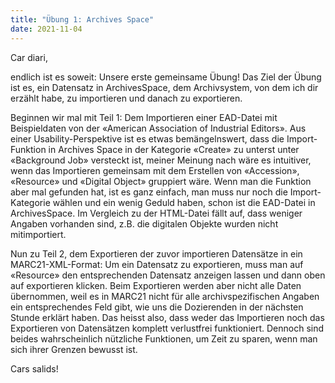 ```yaml
---
title: "Übung 1: Archives Space"
date: 2021-11-04
---
```


Car diari,

endlich ist es soweit: Unsere erste gemeinsame Übung! Das Ziel der Übung ist es, ein Datensatz in ArchivesSpace, dem Archivsystem, von dem ich dir erzählt habe, zu importieren und danach zu exportieren.

Beginnen wir mal mit Teil 1: Dem Importieren einer EAD-Datei mit Beispieldaten von der «American Association of Industrial Editors». Aus einer Usability-Perspektive ist es etwas bemängelnswert, dass die Import-Funktion in Archives Space in der Kategorie «Create» zu unterst unter «Background Job» versteckt ist, meiner Meinung nach wäre es intuitiver, wenn das Importieren gemeinsam mit dem Erstellen von «Accession», «Resource» und «Digital Object» gruppiert wäre. Wenn man die Funktion aber mal gefunden hat, ist es ganz einfach, man muss nur noch die Import-Kategorie wählen und ein wenig Geduld haben, schon ist die EAD-Datei in ArchivesSpace. Im Vergleich zu der HTML-Datei fällt auf, dass weniger Angaben vorhanden sind, z.B. die digitalen Objekte wurden nicht mitimportiert.

Nun zu Teil 2, dem Exportieren der zuvor importieren Datensätze in ein MARC21-XML-Format: Um ein Datensatz zu exportieren, muss man auf «Resource» den entsprechenden Datensatz anzeigen lassen und dann oben auf exportieren klicken. Beim Exportieren werden aber nicht alle Daten übernommen, weil es in MARC21 nicht für alle archivspezifischen Angaben ein entsprechendes Feld gibt, wie uns die Dozierenden in der nächsten Stunde erklärt haben.
Das heisst also, dass weder das Importieren noch das Exportieren von Datensätzen komplett verlustfrei funktioniert. Dennoch sind beides wahrscheinlich nützliche Funktionen, um Zeit zu sparen, wenn man sich ihrer Grenzen bewusst ist.

Cars salids!
